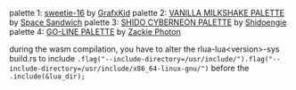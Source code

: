 palette 1: [sweetie-16](https://lospec.com/palette-list/sweetie-16) by [GrafxKid](https://grafxkid.tumblr.com/)
palette 2: [VANILLA MILKSHAKE PALETTE](https://lospec.com/palette-list/vanilla-milkshake) by [Space Sandwich](https://lospec.com/spacesandwich)
palette 3: [SHIDO CYBERNEON PALETTE](https://lospec.com/palette-list/shido-cyberneon) by [Shidoengie](https://lospec.com/shidoengie)
palette 4: [GO-LINE PALETTE](https://lospec.com/palette-list/go-line) by [Zackie Photon](https://lospec.com/zackie-photon)

during the wasm compilation, you have to alter the rlua-lua&lt;version&gt;-sys build.rs to include `.flag("--include-directory=/usr/include/").flag("--include-directory=/usr/include/x86_64-linux-gnu/")` before the `.include(&lua_dir);`
